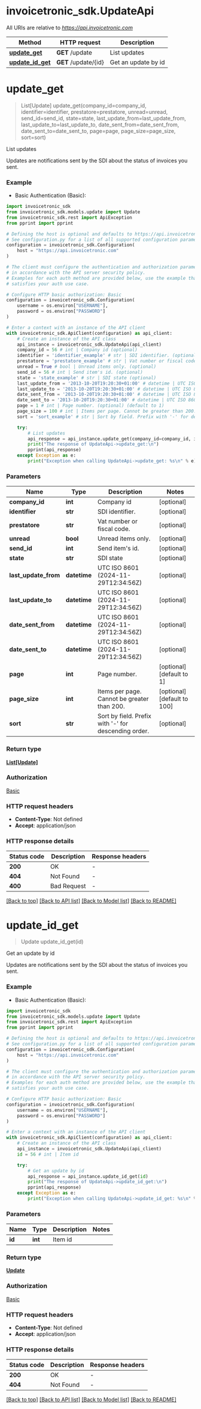 # invoicetronic_sdk.UpdateApi

All URIs are relative to *https://api.invoicetronic.com*

Method | HTTP request | Description
------------- | ------------- | -------------
[**update_get**](UpdateApi.md#update_get) | **GET** /update | List updates
[**update_id_get**](UpdateApi.md#update_id_get) | **GET** /update/{id} | Get an update by id


# **update_get**
> List[Update] update_get(company_id=company_id, identifier=identifier, prestatore=prestatore, unread=unread, send_id=send_id, state=state, last_update_from=last_update_from, last_update_to=last_update_to, date_sent_from=date_sent_from, date_sent_to=date_sent_to, page=page, page_size=page_size, sort=sort)

List updates

Updates are notifications sent by the SDI about the status of invoices you sent.

### Example

* Basic Authentication (Basic):

```python
import invoicetronic_sdk
from invoicetronic_sdk.models.update import Update
from invoicetronic_sdk.rest import ApiException
from pprint import pprint

# Defining the host is optional and defaults to https://api.invoicetronic.com
# See configuration.py for a list of all supported configuration parameters.
configuration = invoicetronic_sdk.Configuration(
    host = "https://api.invoicetronic.com"
)

# The client must configure the authentication and authorization parameters
# in accordance with the API server security policy.
# Examples for each auth method are provided below, use the example that
# satisfies your auth use case.

# Configure HTTP basic authorization: Basic
configuration = invoicetronic_sdk.Configuration(
    username = os.environ["USERNAME"],
    password = os.environ["PASSWORD"]
)

# Enter a context with an instance of the API client
with invoicetronic_sdk.ApiClient(configuration) as api_client:
    # Create an instance of the API class
    api_instance = invoicetronic_sdk.UpdateApi(api_client)
    company_id = 56 # int | Company id (optional)
    identifier = 'identifier_example' # str | SDI identifier. (optional)
    prestatore = 'prestatore_example' # str | Vat number or fiscal code. (optional)
    unread = True # bool | Unread items only. (optional)
    send_id = 56 # int | Send item's id. (optional)
    state = 'state_example' # str | SDI state (optional)
    last_update_from = '2013-10-20T19:20:30+01:00' # datetime | UTC ISO 8601 (2024-11-29T12:34:56Z) (optional)
    last_update_to = '2013-10-20T19:20:30+01:00' # datetime | UTC ISO 8601 (2024-11-29T12:34:56Z) (optional)
    date_sent_from = '2013-10-20T19:20:30+01:00' # datetime | UTC ISO 8601 (2024-11-29T12:34:56Z) (optional)
    date_sent_to = '2013-10-20T19:20:30+01:00' # datetime | UTC ISO 8601 (2024-11-29T12:34:56Z) (optional)
    page = 1 # int | Page number. (optional) (default to 1)
    page_size = 100 # int | Items per page. Cannot be greater than 200. (optional) (default to 100)
    sort = 'sort_example' # str | Sort by field. Prefix with '-' for descending order. (optional)

    try:
        # List updates
        api_response = api_instance.update_get(company_id=company_id, identifier=identifier, prestatore=prestatore, unread=unread, send_id=send_id, state=state, last_update_from=last_update_from, last_update_to=last_update_to, date_sent_from=date_sent_from, date_sent_to=date_sent_to, page=page, page_size=page_size, sort=sort)
        print("The response of UpdateApi->update_get:\n")
        pprint(api_response)
    except Exception as e:
        print("Exception when calling UpdateApi->update_get: %s\n" % e)
```



### Parameters


Name | Type | Description  | Notes
------------- | ------------- | ------------- | -------------
 **company_id** | **int**| Company id | [optional] 
 **identifier** | **str**| SDI identifier. | [optional] 
 **prestatore** | **str**| Vat number or fiscal code. | [optional] 
 **unread** | **bool**| Unread items only. | [optional] 
 **send_id** | **int**| Send item&#39;s id. | [optional] 
 **state** | **str**| SDI state | [optional] 
 **last_update_from** | **datetime**| UTC ISO 8601 (2024-11-29T12:34:56Z) | [optional] 
 **last_update_to** | **datetime**| UTC ISO 8601 (2024-11-29T12:34:56Z) | [optional] 
 **date_sent_from** | **datetime**| UTC ISO 8601 (2024-11-29T12:34:56Z) | [optional] 
 **date_sent_to** | **datetime**| UTC ISO 8601 (2024-11-29T12:34:56Z) | [optional] 
 **page** | **int**| Page number. | [optional] [default to 1]
 **page_size** | **int**| Items per page. Cannot be greater than 200. | [optional] [default to 100]
 **sort** | **str**| Sort by field. Prefix with &#39;-&#39; for descending order. | [optional] 

### Return type

[**List[Update]**](Update.md)

### Authorization

[Basic](../README.md#Basic)

### HTTP request headers

 - **Content-Type**: Not defined
 - **Accept**: application/json

### HTTP response details

| Status code | Description | Response headers |
|-------------|-------------|------------------|
**200** | OK |  -  |
**404** | Not Found |  -  |
**400** | Bad Request |  -  |

[[Back to top]](#) [[Back to API list]](../README.md#documentation-for-api-endpoints) [[Back to Model list]](../README.md#documentation-for-models) [[Back to README]](../README.md)

# **update_id_get**
> Update update_id_get(id)

Get an update by id

Updates are notifications sent by the SDI about the status of invoices you sent.

### Example

* Basic Authentication (Basic):

```python
import invoicetronic_sdk
from invoicetronic_sdk.models.update import Update
from invoicetronic_sdk.rest import ApiException
from pprint import pprint

# Defining the host is optional and defaults to https://api.invoicetronic.com
# See configuration.py for a list of all supported configuration parameters.
configuration = invoicetronic_sdk.Configuration(
    host = "https://api.invoicetronic.com"
)

# The client must configure the authentication and authorization parameters
# in accordance with the API server security policy.
# Examples for each auth method are provided below, use the example that
# satisfies your auth use case.

# Configure HTTP basic authorization: Basic
configuration = invoicetronic_sdk.Configuration(
    username = os.environ["USERNAME"],
    password = os.environ["PASSWORD"]
)

# Enter a context with an instance of the API client
with invoicetronic_sdk.ApiClient(configuration) as api_client:
    # Create an instance of the API class
    api_instance = invoicetronic_sdk.UpdateApi(api_client)
    id = 56 # int | Item id

    try:
        # Get an update by id
        api_response = api_instance.update_id_get(id)
        print("The response of UpdateApi->update_id_get:\n")
        pprint(api_response)
    except Exception as e:
        print("Exception when calling UpdateApi->update_id_get: %s\n" % e)
```



### Parameters


Name | Type | Description  | Notes
------------- | ------------- | ------------- | -------------
 **id** | **int**| Item id | 

### Return type

[**Update**](Update.md)

### Authorization

[Basic](../README.md#Basic)

### HTTP request headers

 - **Content-Type**: Not defined
 - **Accept**: application/json

### HTTP response details

| Status code | Description | Response headers |
|-------------|-------------|------------------|
**200** | OK |  -  |
**404** | Not Found |  -  |

[[Back to top]](#) [[Back to API list]](../README.md#documentation-for-api-endpoints) [[Back to Model list]](../README.md#documentation-for-models) [[Back to README]](../README.md)

